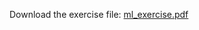 Download the exercise file: [ml_exercise.pdf](https://github.com/Flact/ML-412/blob/main/exercise_01/ml_exercise.pdf "ml_exercise.pdf")